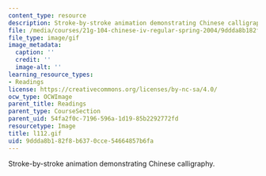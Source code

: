 ```yaml
---
content_type: resource
description: Stroke-by-stroke animation demonstrating Chinese calligraphy.
file: /media/courses/21g-104-chinese-iv-regular-spring-2004/9ddda8b182f8b6370cce54664857b6fa_l112.gif
file_type: image/gif
image_metadata:
  caption: ''
  credit: ''
  image-alt: ''
learning_resource_types:
- Readings
license: https://creativecommons.org/licenses/by-nc-sa/4.0/
ocw_type: OCWImage
parent_title: Readings
parent_type: CourseSection
parent_uid: 54fa2f0c-7196-596a-1d19-85b2292772fd
resourcetype: Image
title: l112.gif
uid: 9ddda8b1-82f8-b637-0cce-54664857b6fa
---
```

Stroke-by-stroke animation demonstrating Chinese calligraphy.